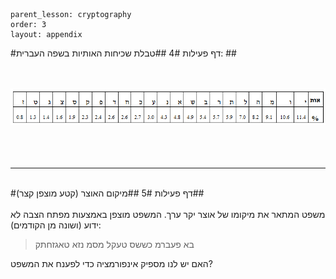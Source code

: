 ```
parent_lesson: cryptography
order: 3
layout: appendix
```

#דף פעילות 4#
##טבלת שכיחות  האותיות בשפה העברית: ##

<br>
<br>

<div id="container" align="center">
  <img src="img05.png" title=""/>
</div>
<br>
<br>
<br>

-------------
<br>
#דף פעילות 5#
##מיקום האוצר (קטע מוצפן קצר)##
<br>
<br>
משפט המתאר את מיקומו של אוצר יקר ערך. המשפט מוצפן באמצעות מפתח הצבה לא ידוע (ושונה מן הקודמים):

> בא פעברמ כששס טעקל מסמ נזא טאגזחתק


האם יש לנו מספיק אינפורמציה כדי לפענח את המשפט?
